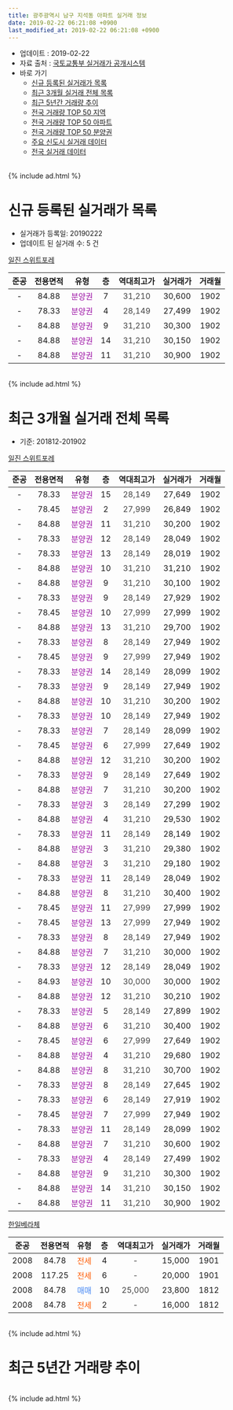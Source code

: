 ```yaml
---
title: 광주광역시 남구 지석동 아파트 실거래 정보
date: 2019-02-22 06:21:08 +0900
last_modified_at: 2019-02-22 06:21:08 +0900
---
```


* 업데이트 : 2019-02-22
* 자료 출처 : [국토교통부 실거래가 공개시스템](http://rt.molit.go.kr)
* 바로 가기
    * [신규 등록된 실거래가 목록](#신규-등록된-실거래가-목록)
    * [최근 3개월 실거래 전체 목록](#최근-3개월-실거래-전체-목록)
    * [최근 5년간 거래량 추이](#최근-5년간-거래량-추이)
    * [전국 거래량 TOP 50 지역](https://inasie.github.io/apt-trade-info/최근-3개월-전국에서-가장-거래가-많이-발생한-지역)
    * [전국 거래량 TOP 50 아파트](https://inasie.github.io/apt-trade-info/최근-3개월-전국에서-가장-거래가-많이-발생한-아파트)
    * [전국 거래량 TOP 50 분양권](https://inasie.github.io/apt-trade-info/최근-3개월-전국에서-가장-거래가-많이-발생한-분양권)
    * [주요 신도시 실거래 데이터](https://inasie.github.io/apt-trade-info/주요-신도시)
    * [전국 실거래 데이터](https://inasie.github.io/apt-trade-info/전국)
<br>
{% include ad.html %}
<br>

# 신규 등록된 실거래가 목록
* 실거래가 등록일: 20190222
* 업데이트 된 실거래 수: 5 건


[일진 스위트포레](https://search.naver.com/search.naver?query=%EA%B4%91%EC%A3%BC%EA%B4%91%EC%97%AD%EC%8B%9C+%EB%82%A8%EA%B5%AC+%EC%A7%80%EC%84%9D%EB%8F%99+%EC%9D%BC%EC%A7%84+%EC%8A%A4%EC%9C%84%ED%8A%B8%ED%8F%AC%EB%A0%88)

|준공|전용면적|유형|층|역대최고가|실거래가|거래월|
|:---:|:---:|:---:|:---:|:---:|:---:|:---:|
|-|84.88|<span style="color:#9C11A5">분양권</span>|7|<span style="color:#444444">31,210</span>|30,600|1902|
|-|78.33|<span style="color:#9C11A5">분양권</span>|4|<span style="color:#444444">28,149</span>|27,499|1902|
|-|84.88|<span style="color:#9C11A5">분양권</span>|9|<span style="color:#444444">31,210</span>|30,300|1902|
|-|84.88|<span style="color:#9C11A5">분양권</span>|14|<span style="color:#444444">31,210</span>|30,150|1902|
|-|84.88|<span style="color:#9C11A5">분양권</span>|11|<span style="color:#444444">31,210</span>|30,900|1902|


<br>
{% include ad.html %}
<br>

# 최근 3개월 실거래 전체 목록
* 기준: 201812-201902


[일진 스위트포레](https://search.naver.com/search.naver?query=%EA%B4%91%EC%A3%BC%EA%B4%91%EC%97%AD%EC%8B%9C+%EB%82%A8%EA%B5%AC+%EC%A7%80%EC%84%9D%EB%8F%99+%EC%9D%BC%EC%A7%84+%EC%8A%A4%EC%9C%84%ED%8A%B8%ED%8F%AC%EB%A0%88)

|준공|전용면적|유형|층|역대최고가|실거래가|거래월|
|:---:|:---:|:---:|:---:|:---:|:---:|:---:|
|-|78.33|<span style="color:#9C11A5">분양권</span>|15|<span style="color:#444444">28,149</span>|27,649|1902|
|-|78.45|<span style="color:#9C11A5">분양권</span>|2|<span style="color:#444444">27,999</span>|26,849|1902|
|-|84.88|<span style="color:#9C11A5">분양권</span>|11|<span style="color:#444444">31,210</span>|30,200|1902|
|-|78.33|<span style="color:#9C11A5">분양권</span>|12|<span style="color:#444444">28,149</span>|28,049|1902|
|-|78.33|<span style="color:#9C11A5">분양권</span>|13|<span style="color:#444444">28,149</span>|28,019|1902|
|-|84.88|<span style="color:#9C11A5">분양권</span>|10|<span style="color:#444444">31,210</span>|31,210|1902|
|-|84.88|<span style="color:#9C11A5">분양권</span>|9|<span style="color:#444444">31,210</span>|30,100|1902|
|-|78.33|<span style="color:#9C11A5">분양권</span>|9|<span style="color:#444444">28,149</span>|27,929|1902|
|-|78.45|<span style="color:#9C11A5">분양권</span>|10|<span style="color:#444444">27,999</span>|27,999|1902|
|-|84.88|<span style="color:#9C11A5">분양권</span>|13|<span style="color:#444444">31,210</span>|29,700|1902|
|-|78.33|<span style="color:#9C11A5">분양권</span>|8|<span style="color:#444444">28,149</span>|27,949|1902|
|-|78.45|<span style="color:#9C11A5">분양권</span>|9|<span style="color:#444444">27,999</span>|27,949|1902|
|-|78.33|<span style="color:#9C11A5">분양권</span>|14|<span style="color:#444444">28,149</span>|28,099|1902|
|-|78.33|<span style="color:#9C11A5">분양권</span>|9|<span style="color:#444444">28,149</span>|27,949|1902|
|-|84.88|<span style="color:#9C11A5">분양권</span>|10|<span style="color:#444444">31,210</span>|30,200|1902|
|-|78.33|<span style="color:#9C11A5">분양권</span>|10|<span style="color:#444444">28,149</span>|27,949|1902|
|-|78.33|<span style="color:#9C11A5">분양권</span>|7|<span style="color:#444444">28,149</span>|28,099|1902|
|-|78.45|<span style="color:#9C11A5">분양권</span>|6|<span style="color:#444444">27,999</span>|27,649|1902|
|-|84.88|<span style="color:#9C11A5">분양권</span>|12|<span style="color:#444444">31,210</span>|30,200|1902|
|-|78.33|<span style="color:#9C11A5">분양권</span>|9|<span style="color:#444444">28,149</span>|27,649|1902|
|-|84.88|<span style="color:#9C11A5">분양권</span>|7|<span style="color:#444444">31,210</span>|30,200|1902|
|-|78.33|<span style="color:#9C11A5">분양권</span>|3|<span style="color:#444444">28,149</span>|27,299|1902|
|-|84.88|<span style="color:#9C11A5">분양권</span>|4|<span style="color:#444444">31,210</span>|29,530|1902|
|-|78.33|<span style="color:#9C11A5">분양권</span>|11|<span style="color:#444444">28,149</span>|28,149|1902|
|-|84.88|<span style="color:#9C11A5">분양권</span>|3|<span style="color:#444444">31,210</span>|29,380|1902|
|-|84.88|<span style="color:#9C11A5">분양권</span>|3|<span style="color:#444444">31,210</span>|29,180|1902|
|-|78.33|<span style="color:#9C11A5">분양권</span>|11|<span style="color:#444444">28,149</span>|28,049|1902|
|-|84.88|<span style="color:#9C11A5">분양권</span>|8|<span style="color:#444444">31,210</span>|30,400|1902|
|-|78.45|<span style="color:#9C11A5">분양권</span>|11|<span style="color:#444444">27,999</span>|27,999|1902|
|-|78.45|<span style="color:#9C11A5">분양권</span>|13|<span style="color:#444444">27,999</span>|27,949|1902|
|-|78.33|<span style="color:#9C11A5">분양권</span>|8|<span style="color:#444444">28,149</span>|27,949|1902|
|-|84.88|<span style="color:#9C11A5">분양권</span>|7|<span style="color:#444444">31,210</span>|30,000|1902|
|-|78.33|<span style="color:#9C11A5">분양권</span>|12|<span style="color:#444444">28,149</span>|28,049|1902|
|-|84.93|<span style="color:#9C11A5">분양권</span>|10|<span style="color:#444444">30,000</span>|30,000|1902|
|-|84.88|<span style="color:#9C11A5">분양권</span>|12|<span style="color:#444444">31,210</span>|30,210|1902|
|-|78.33|<span style="color:#9C11A5">분양권</span>|5|<span style="color:#444444">28,149</span>|27,899|1902|
|-|84.88|<span style="color:#9C11A5">분양권</span>|6|<span style="color:#444444">31,210</span>|30,400|1902|
|-|78.45|<span style="color:#9C11A5">분양권</span>|6|<span style="color:#444444">27,999</span>|27,649|1902|
|-|84.88|<span style="color:#9C11A5">분양권</span>|4|<span style="color:#444444">31,210</span>|29,680|1902|
|-|84.88|<span style="color:#9C11A5">분양권</span>|8|<span style="color:#444444">31,210</span>|30,700|1902|
|-|78.33|<span style="color:#9C11A5">분양권</span>|8|<span style="color:#444444">28,149</span>|27,645|1902|
|-|78.33|<span style="color:#9C11A5">분양권</span>|6|<span style="color:#444444">28,149</span>|27,919|1902|
|-|78.45|<span style="color:#9C11A5">분양권</span>|7|<span style="color:#444444">27,999</span>|27,949|1902|
|-|78.33|<span style="color:#9C11A5">분양권</span>|11|<span style="color:#444444">28,149</span>|28,099|1902|
|-|84.88|<span style="color:#9C11A5">분양권</span>|7|<span style="color:#444444">31,210</span>|30,600|1902|
|-|78.33|<span style="color:#9C11A5">분양권</span>|4|<span style="color:#444444">28,149</span>|27,499|1902|
|-|84.88|<span style="color:#9C11A5">분양권</span>|9|<span style="color:#444444">31,210</span>|30,300|1902|
|-|84.88|<span style="color:#9C11A5">분양권</span>|14|<span style="color:#444444">31,210</span>|30,150|1902|
|-|84.88|<span style="color:#9C11A5">분양권</span>|11|<span style="color:#444444">31,210</span>|30,900|1902|


<script async src="//pagead2.googlesyndication.com/pagead/js/adsbygoogle.js"></script>
<!-- 기본 -->
<ins class="adsbygoogle"
     style="display:block"
     data-ad-client="ca-pub-2446590836940007"
     data-ad-slot="1659523306"
     data-ad-format="auto"
     data-full-width-responsive="true"></ins>
<script>
(adsbygoogle = window.adsbygoogle || []).push({});
</script>


[한일베라체](https://search.naver.com/search.naver?query=%EA%B4%91%EC%A3%BC%EA%B4%91%EC%97%AD%EC%8B%9C+%EB%82%A8%EA%B5%AC+%EC%A7%80%EC%84%9D%EB%8F%99+%ED%95%9C%EC%9D%BC%EB%B2%A0%EB%9D%BC%EC%B2%B4)

|준공|전용면적|유형|층|역대최고가|실거래가|거래월|
|:---:|:---:|:---:|:---:|:---:|:---:|:---:|
|2008|84.78|<span style="color:#ff5a00">전세</span>|4|<span style="color:#444444">-</span>|15,000|1901|
|2008|117.25|<span style="color:#ff5a00">전세</span>|6|<span style="color:#444444">-</span>|20,000|1901|
|2008|84.78|<span style="color:#4285f3">매매</span>|10|<span style="color:#444444">25,000</span>|23,800|1812|
|2008|84.78|<span style="color:#ff5a00">전세</span>|2|<span style="color:#444444">-</span>|16,000|1812|


<br>
{% include ad.html %}
<br>

# 최근 5년간 거래량 추이


<div style="width:100%;">
    <canvas id="deal_progress" height="200"></canvas>
</div>

<script>
new Chart(document.getElementById("deal_progress"), {
    type: 'line',
    data: {
        labels: ['201402','201403','201404','201405','201406','201407','201408','201409','201410','201411','201412','201501','201502','201503','201504','201505','201506','201507','201508','201509','201510','201511','201512','201601','201602','201603','201604','201605','201606','201607','201608','201609','201610','201611','201612','201701','201702','201703','201704','201705','201706','201707','201708','201709','201710','201711','201712','201801','201802','201803','201804','201805','201806','201807','201808','201809','201810','201811','201812','201901','201902'],
        datasets: [{
            label: '매매',
            pointRadius: 1,
            data: [4, 3, 7, 3, 3, 6, 6, 5, 4, 8, 2, 11, 11, 7, 4, 3, 6, 4, 3, 4, 4, 3, 2, 2, 1, 1, 1, 1, 2, 1, 0, 5, 10, 3, 1, 4, 5, 1, 1, 4, 8, 13, 4, 4, 1, 3, 3, 2, 1, 4, 1, 0, 3, 3, 0, 3, 3, 2, 1, 0, 49],
            borderColor: "rgba(255, 201, 14, 1)",
            backgroundColor: "rgba(255, 201, 14, 0.5)",
            fill: false,
            lineTension: 0
        },{
            label: '전월세',
            pointRadius: 1,
            data: [3, 0, 0, 0, 0, 1, 1, 1, 1, 3, 3, 0, 1, 1, 4, 2, 0, 0, 1, 0, 1, 0, 1, 2, 4, 0, 0, 0, 2, 0, 0, 2, 0, 1, 0, 1, 1, 2, 2, 1, 0, 2, 0, 0, 0, 0, 1, 1, 1, 1, 1, 2, 1, 2, 0, 2, 1, 0, 1, 2, 0],
            borderColor: "rgba(0, 141, 185, 1)",
            backgroundColor: "rgba(0, 141, 185, 0.5)",
            fill: false,
            lineTension: 0
        }
        ]
    },
    options: {
        responsive: true,
        title: {
            display: false
        },
        tooltips: {
            mode: 'index',
            intersect: false
        },
        hover: {
            mode: 'nearest',
            intersect: true
        },
        scales: {
            xAxes: [{
                display: true,
                scaleLabel: {
                    display: true,
                    labelString: '년/월'
                }
            }],
            yAxes: [{
                display: true,
                ticks: {
                    suggestedMin: 0,
                },
                scaleLabel: {
                    display: true,
                    labelString: '실거래 수'
                }
            }]
        }
    }
});

</script>


<br>
{% include ad.html %}
<br>

